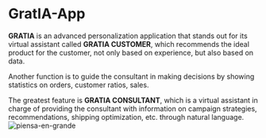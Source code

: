 # GratIA-App

**GRATIA** is an advanced personalization application that stands out for its virtual assistant called **GRATIA CUSTOMER**, which recommends the ideal product for the customer, not only based on experience, but also based on data.

Another function is to guide the consultant in making decisions by showing statistics on orders, customer ratios, sales.

The greatest feature is **GRATIA CONSULTANT**, which is a virtual assistant in charge of providing the consultant with information on campaign strategies, recommendations, shipping optimization, etc. through natural language.
![piensa-en-grande](https://github.com/user-attachments/assets/77053770-e8f7-47d1-8c44-e79d7f99998b)
